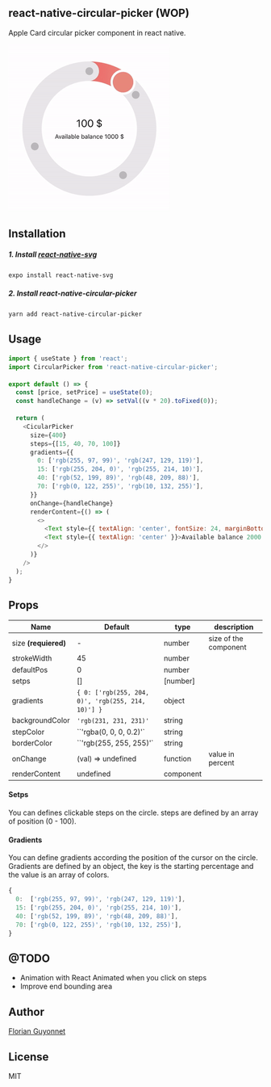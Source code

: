 ## react-native-circular-picker (WOP)

Apple Card circular picker component in react native.

![Example](./example/example.gif)

## Installation

##### 1. Install [react-native-svg](https://github.com/react-native-community/react-native-svg)

``
expo install react-native-svg
``

##### 2. Install react-native-circular-picker

``
yarn add react-native-circular-picker
``

## Usage

```js
import { useState } from 'react';
import CircularPicker from 'react-native-circular-picker';

export default () => {
  const [price, setPrice] = useState(0);
  const handleChange = (v) => setVal((v * 20).toFixed(0));

  return (
    <CicularPicker
      size={400}
      steps={[15, 40, 70, 100]}
      gradients={{
        0: ['rgb(255, 97, 99)', 'rgb(247, 129, 119)'],
        15: ['rgb(255, 204, 0)', 'rgb(255, 214, 10)'],
        40: ['rgb(52, 199, 89)', 'rgb(48, 209, 88)'],
        70: ['rgb(0, 122, 255)', 'rgb(10, 132, 255)'],
      }}
      onChange={handleChange}
      renderContent={() => (
        <>
          <Text style={{ textAlign: 'center', fontSize: 24, marginBottom: 8 }}>{price} $</Text>
          <Text style={{ textAlign: 'center' }}>Available balance 2000 $</Text>
        </>
      )}
    />
  );
}
```

## Props

| Name                  | Default                                                | type       | description       |
| ----------------------|--------------------------------------------------------|------------|-------------------|
| size **(requiered)**  | -                                                      | number     | size of the component
| strokeWidth           | 45                                                     | number     |
| defaultPos            | 0                                                      | number     |
| setps                 | []                                                     | [number]   |
| gradients             | ``{ 0: ['rgb(255, 204, 0)', 'rgb(255, 214, 10)'] }``   | object     | 
| backgroundColor       | ``'rgb(231, 231, 231)'``                               | string     |
| stepColor             | ``'rgba(0, 0, 0, 0.2)'`                                | string     |
| borderColor           | ``'rgb(255, 255, 255)'`                                | string     |
| onChange              | (val) => undefined                                     | function   | value in percent
| renderContent         | undefined                                              | component  |

#### Setps

You can defines clickable steps on the circle.
steps are defined by an array of position (0 - 100).

#### Gradients

You can define gradients according the position of the cursor on the circle.
Gradients are defined by an object, the key is the starting percentage and the value is an array of colors.

```js
{
  0:  ['rgb(255, 97, 99)', 'rgb(247, 129, 119)'],
  15: ['rgb(255, 204, 0)', 'rgb(255, 214, 10)'],
  40: ['rgb(52, 199, 89)', 'rgb(48, 209, 88)'],
  70: ['rgb(0, 122, 255)', 'rgb(10, 132, 255)'],
}
```

## @TODO
- Animation with React Animated when you click on steps
- Improve end bounding area


## Author

[Florian Guyonnet](https://github.com/florianguyonnet)

## License

MIT